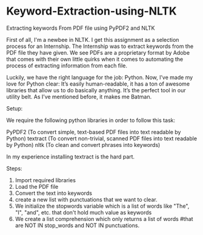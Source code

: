 # Keyword-Extraction-using-NLTK
Extracting keywords From PDF file using PyPDF2 and NLTK

First of all, I'm a newbee in NLTK. I get this assignment as a selection process for an Internship. 
The Internship was to extract keywords from the PDF file they have given. We see PDFs are a proprietary format by Adobe that comes with their own little quirks when it comes to automating the process of extracting information from each file.

Luckily, we have the right language for the job: Python. Now, I’ve made my love for Python clear: It’s easily human-readable, it has a ton of awesome libraries that allow us to do basically anything. It’s the perfect tool in our utility belt. As I’ve mentioned before, it makes me Batman.

Setup:

We require the following python libraries in order to follow this task:

PyPDF2 (To convert simple, text-based PDF files into text readable by Python)
textract (To convert non-trivial, scanned PDF files into text readable by Python)
nltk (To clean and convert phrases into keywords)

In my experience installing textract is the hard part. 

Steps:
1. Import required libraries
2. Load the PDF file
3. Convert the text into keywords
4. create a new list with punctuations that we want to clear. 
5. We initialize the stopwords variable which is a list of words like "The", "I", "and", etc. that don't hold much value as keywords
6. We create a list comprehension which only returns a list of words #that are NOT IN stop_words and NOT IN punctuations.
